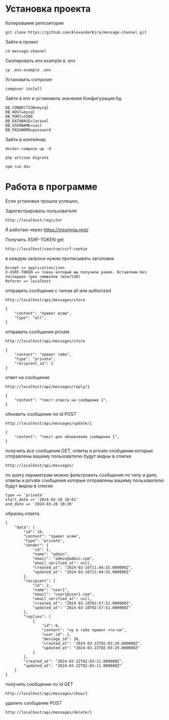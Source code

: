 # Установка проекта
Копирование репозитория

    git clone https://github.com/AlexanderKira/message-channel.git
Зайти в проект

    cd message-channel
Скопировать env.example в .env

    cp .env.example .env
Установить composer

    composer install
Зайти в env и установить значения
Конфигурация бд

    DB_CONNECTION=mysql
    DB_HOST=mysql
    DB_PORT=3306
    DB_DATABASE=laravel
    DB_USERNAME=sail
    DB_PASSWORD=password

Зайти в контейнер
    
    docker-compose up -d
    
    php artisan migrate

    npm run dev

# Работа в программе
Если установка прошла успешно,

Зарегестрировать пользователя 

    http://localhost/register

Я работаю через https://insomnia.rest/

Получить XSRF-TOKEN get

    http://localhost/sanctum/csrf-cookie

в каждом запросе нужно прописывать заголовки
    
    Accept => application/json
    X-XSRF-TOKEN => токен который мы получили ранее. Вставляем без последних трех символов типа(%3D)
    Referer => localhost 

отправить сообщение с типом all или authorized

    http://localhost/api/messages/store

    {
        "content": "привет всем",
        "type": "all",
    }

отправить сообщение private 

    http://localhost/api/messages/store

    {
        "content": "привет тебе",
        "type": "private",
        "recipient_id": 2
    }

ответ на сообщение 

    http://localhost/api/messages/reply/1

    {
        "content": "текст ответа на сообщение 1",
    }

обновить сообщение по id POST

    http://localhost/api/messages/update/1

    {
        "content": "текст для обновления сообщения 1",
    }

получить все сообщения GET,
ответы и private сообщения которые отправлены вашему пользователю будут видны в списке

    http://localhost/api/messages/

по query параметрам можно фильтровать сообщения по типу и дате,
ответы и private сообщения которые отправлены вашему пользователю будут видны в списке

    type => 'private'
    start_date => '2024-03-18 10:02'
    end_date => '2024-03-20 10:20'

образец ответа

    {
        "data": {
            "id": 16,
            "content": "привет всем",
            "type": "private",
            "sender": {
                "id": 1,
                "name": "admin",
                "email": "admin@admin.com",
                "email_verified_at": null,
                "created_at": "2024-03-16T11:44:55.000000Z",
                "updated_at": "2024-03-16T11:44:55.000000Z"
            },
            "recipient": {
                "id": 2,
                "name": "user1",
                "email": "user1@user1.com",
                "email_verified_at": null,
                "created_at": "2024-03-18T02:57:51.000000Z",
                "updated_at": "2024-03-18T02:57:51.000000Z"
            },
            "replies": [
                {
                    "id": 6,
                    "content": "ну и тебе привет что-ли",
                    "user_id": 1,
                    "message_id": 16,
                    "created_at": "2024-03-22T02:03:29.000000Z",
                    "updated_at": "2024-03-22T02:03:29.000000Z"
                }
            ],
            "created_at": "2024-03-22T02:03:11.000000Z",
            "updated_at": "2024-03-22T02:03:11.000000Z"
        }
    }

получить сообщение по id GET

    http://localhost/api/messages/show/1


удалить сообщение POST

    http://localhost/api/messages/delete/1
    


    








  


